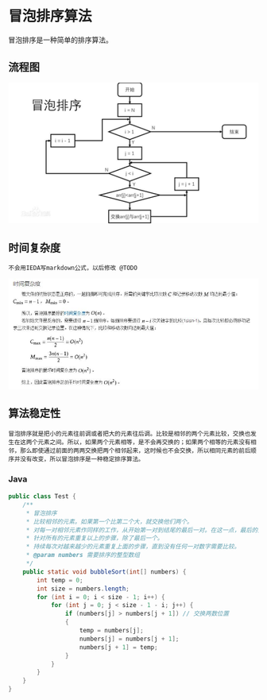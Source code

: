 # 冒泡排序算法
冒泡排序是一种简单的排序算法。

## 流程图
![image](./images/algorithm-bubblesort.jpg)

## 时间复杂度
```text
不会用IEDA写markdown公式，以后修改 @TODO
```
![image](./images/algorithm-bubblesort-time.jpg)

## 算法稳定性
```text
冒泡排序就是把小的元素往前调或者把大的元素往后调。比较是相邻的两个元素比较，交换也发生在这两个元素之间。所以，如果两个元素相等，是不会再交换的；如果两个相等的元素没有相邻，那么即使通过前面的两两交换把两个相邻起来，这时候也不会交换，所以相同元素的前后顺序并没有改变，所以冒泡排序是一种稳定排序算法。
```

### Java
```java
public class Test {
    /**
     * 冒泡排序
     * 比较相邻的元素。如果第一个比第二个大，就交换他们两个。  
     * 对每一对相邻元素作同样的工作，从开始第一对到结尾的最后一对。在这一点，最后的元素应该会是最大的数。  
     * 针对所有的元素重复以上的步骤，除了最后一个。
     * 持续每次对越来越少的元素重复上面的步骤，直到没有任何一对数字需要比较。 
     * @param numbers 需要排序的整型数组
     */
	public static void bubbleSort(int[] numbers) {
		int temp = 0;
		int size = numbers.length;
		for (int i = 0; i < size - 1; i++) {
			for (int j = 0; j < size - 1 - i; j++) {
				if (numbers[j] > numbers[j + 1]) // 交换两数位置
				{
					temp = numbers[j];
					numbers[j] = numbers[j + 1];
					numbers[j + 1] = temp;
				}
			}
		}
	}
}
```